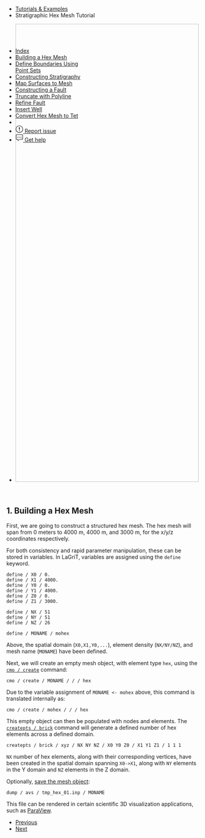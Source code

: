 <!-- Begin breadcrumb -->
<ul class="uk-breadcrumb">
    <li><a href="{{ "/pages/tutorial/index.html" | relative_url }}">Tutorials &amp; Examples</a></li>
    <li><span>Stratigraphic Hex Mesh Tutorial</span></li>
</ul>
<!-- Begin breadcrumb -->

<div class="uk-position-relative uk-visible-toggle uk-light" tabindex="-1" uk-slideshow>
    <ul class="uk-slideshow-items">
        <li>
            <img data-src="{{ "/pages/tutorial/stratigraphy/images/ch1.png" | relative_url }}" width="1800" height="1200" alt="" uk-cover uk-img="target: !.uk-slideshow-items">
        </li>
    </ul>
</div>
<br/>

<h2 id="build-hex" class="uk-h3 uk-margin-remove">1. Building a Hex Mesh</h2>

First, we are going to construct a structured hex mesh. The hex mesh will span
from 0 meters to 4000 m, 4000 m, and 3000 m, for the x/y/z coordinates
respectively.

For both consistency and rapid parameter manipulation, these can be stored in
variables. In LaGriT, variables are assigned using the `define` keyword. 

```
define / X0 / 0.
define / X1 / 4000.
define / Y0 / 0.
define / Y1 / 4000.
define / Z0 / 0.
define / Z1 / 3000.

define / NX / 51
define / NY / 51
define / NZ / 26

define / MONAME / mohex
```

Above, the spatial domain (`X0,X1,Y0,...`), element density (`NX/NY/NZ`), and
mesh name (`MONAME`) have been defined.

Next, we will create an empty mesh object, with element type `hex`, using the
[`cmo / create`](../../docs/commands/cmo/cmo_create.md) command:

```
cmo / create / MONAME / / / hex
```

Due to the variable assignment of `MONAME <- mohex` above, this command is
translated internally as:

```
cmo / create / mohex / / / hex
```

This empty object can then be populated with nodes and elements. 
The [`createpts / brick`](../../docs/commands/createpts/CRTPTBRICK.md) command will generate a defined number of
hex elements across a defined domain. 

```
createpts / brick / xyz / NX NY NZ / X0 Y0 Z0 / X1 Y1 Z1 / 1 1 1
```

`NX` number of hex elements, along with their corresponding vertices, have been
created in the spatial domain spanning `X0->X1`, along with `NY` elements in
the Y domain and `NZ` elements in the Z domain.

Optionally, [save the mesh object](../../docs/commands/DUMP2.md):

```
dump / avs / tmp_hex_01.inp / MONAME
```

This file can be rendered in certain scientific 3D visualization applications,
such as [ParaView](https://www.paraview.org).

<!-- Page left / right -->
<ul class="uk-pagination">
    <li><a href="{{ "/pages/tutorial/stratigraphy/index.html" | relative_url }}"><span class="uk-margin-small-right" uk-pagination-previous></span> Previous</a></li>
    <li class="uk-margin-auto-left"><a href="{{ "/pages/tutorial/stratigraphy/step_02.html" | relative_url }}">Next <span class="uk-margin-small-left" uk-pagination-next></span></a></li>
</ul>


<!-- Sidebar -->
<div class="tm-sidebar-right uk-visible@l">
    <div uk-sticky="offset: 160" class="uk-sticky uk-active uk-sticky-fixed" style="position: fixed; top: 160px; width: 200px;">
        <ul uk-scrollspy-nav="closest: li; scroll: true; offset: 100" class="uk-nav uk-nav-default tm-nav uk-nav-parent-icon">
            <li class=""><a href="{{ "/pages/tutorial/stratigraphy/index.html" | relative_url }}">Index</a></li>
            <li class="uk-active"><a href="#build-hex">Building a Hex Mesh</a></li>
            <li class=""><a href="{{ "/pages/tutorial/stratigraphy/step_02.html" | relative_url }}">Define Boundaries Using Point Sets</a></li>
            <li class=""><a href="{{ "/pages/tutorial/stratigraphy/step_03.html" | relative_url }}">Constructing Stratigraphy</a></li>
            <li class=""><a href="{{ "/pages/tutorial/stratigraphy/step_04.html" | relative_url }}">Map Surfaces to Mesh</a></li>
            <li class=""><a href="{{ "/pages/tutorial/stratigraphy/step_05.html" | relative_url }}">Constructing a Fault</a></li>
            <li class=""><a href="{{ "/pages/tutorial/stratigraphy/step_06.html" | relative_url }}">Truncate with Polyline</a></li>
            <li class=""><a href="{{ "/pages/tutorial/stratigraphy/step_07.html" | relative_url }}">Refine Fault</a></li>
            <li class=""><a href="{{ "/pages/tutorial/stratigraphy/step_08.html" | relative_url }}">Insert Well</a></li>
            <li class=""><a href="{{ "/pages/tutorial/stratigraphy/step_09.html" | relative_url }}">Convert Hex Mesh to Tet</a></li>
            <li class="uk-nav-divider"></li>
            <!---->
            <li><a href="https://github.com/lanl/LaGriT/issues" target="_blank"><span uk-icon="icon: warning" class="uk-margin-small-right uk-icon"><svg width="20" height="20" viewBox="0 0 20 20" xmlns="http://www.w3.org/2000/svg" data-svg="warning"><circle cx="10" cy="14" r="1"></circle><circle fill="none" stroke="#000" stroke-width="1.1" cx="10" cy="10" r="9"></circle><path d="M10.97,7.72 C10.85,9.54 10.56,11.29 10.56,11.29 C10.51,11.87 10.27,12 9.99,12 C9.69,12 9.49,11.87 9.43,11.29 C9.43,11.29 9.16,9.54 9.03,7.72 C8.96,6.54 9.03,6 9.03,6 C9.03,5.45 9.46,5.02 9.99,5 C10.53,5.01 10.97,5.44 10.97,6 C10.97,6 11.04,6.54 10.97,7.72 L10.97,7.72 Z"></path></svg></span> <span class="uk-text-middle">Report issue</span></a></li>
            <li><a href="mailto:lagrit-dev@lanl.gov" target="_blank"><span uk-icon="icon: commenting" class="uk-margin-small-right uk-icon"><svg width="20" height="20" viewBox="0 0 20 20" xmlns="http://www.w3.org/2000/svg" data-svg="commenting"><polygon fill="none" stroke="#000" points="1.5,1.5 18.5,1.5 18.5,13.5 10.5,13.5 6.5,17.5 6.5,13.5 1.5,13.5"></polygon><circle cx="10" cy="8" r="1"></circle><circle cx="6" cy="8" r="1"></circle><circle cx="14" cy="8" r="1"></circle></svg></span> <span class="uk-text-middle">Get help</span></a></li>
        </ul>
    </div>
</div>